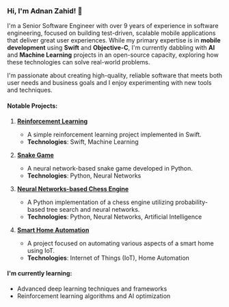 ### Hi, I'm Adnan Zahid! 👋

I'm a Senior Software Engineer with over 9 years of experience in software engineering, focused on building test-driven, scalable mobile applications that deliver great user experiences. While my primary expertise is in **mobile development** using **Swift** and **Objective-C**, I'm currently dabbling with **AI** and **Machine Learning** projects in an open-source capacity, exploring how these technologies can solve real-world problems.

I'm passionate about creating high-quality, reliable software that meets both user needs and business goals and I enjoy experimenting with new tools and techniques.

#### Notable Projects:

1. **[Reinforcement Learning](https://github.com/AdnanZahid/ReinforcementLearning)**
   - A simple reinforcement learning project implemented in Swift.
   - **Technologies**: Swift, Machine Learning

2. **[Snake Game](https://github.com/AdnanZahid/SnakeGame)**
   - A neural network-based snake game developed in Python.
   - **Technologies**: Python, Neural Networks

3. **[Neural Networks-based Chess Engine](https://github.com/AdnanZahid/Chess_Neural_Networks)**
   - A Python implementation of a chess engine utilizing probability-based tree search and neural networks.
   - **Technologies**: Python, Neural Networks, Artificial Intelligence

4. **[Smart Home Automation](https://github.com/AdnanZahid/smart-home-automation)**
   - A project focused on automating various aspects of a smart home using IoT.
   - **Technologies**: Internet of Things (IoT), Home Automation

#### I'm currently learning:
- Advanced deep learning techniques and frameworks
- Reinforcement learning algorithms and AI optimization
